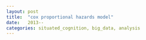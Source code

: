```yaml
---
layout: post
title:  "cox proportional hazards model"
date:   2013--
categories: situated_cognition, big_data, analysis
---
```


![]()

